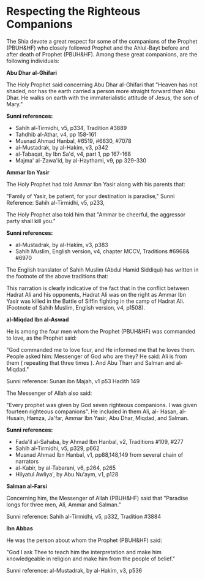 Respecting the Righteous Companions
===================================

The Shia devote a great respect for some of the companions of the
Prophet (PBUH&HF) who closely followed Prophet and the Ahlul-Bayt before
and after death of Prophet (PBUH&HF). Among these great companions, are
the following individuals:


**Abu Dhar al-Ghifari**

The Holy Prophet said concerning Abu Dhar al-Ghifari that "Heaven has
not shaded, nor has the earth carried a person more straight forward
than Abu Dhar. He walks on earth with the immaterialistic attitude of
Jesus, the son of Mary."

**Sunni references:**

- Sahih al-Tirmidhi, v5, p334, Tradition \#3889
- Tahdhib al-Athar, v4, pp 158-161
- Musnad Ahmad Hanbal, \#6519, \#6630, \#7078
- al-Mustadrak, by al-Hakim, v3, p342
- al-Tabaqat, by Ibn Sa'd, v4, part 1, pp 167-168
- Majma' al-Zawa'id, by al-Haythami, v9, pp 329-330

**Ammar Ibn Yasir**

The Holy Prophet had told Ammar Ibn Yasir along with his parents
that:

"Family of Yasir, be patient, for your destination is paradise," Sunni
Reference: Sahih al-Tirmidhi, v5, p233,

The Holy Prophet also told him that "Ammar be cheerful, the aggressor
party shall kill you."

**Sunni references:**

- al-Mustadrak, by al-Hakim, v3, p383
- Sahih Muslim, English version, v4, chapter MCCV, Traditions \#6968&
\#6970

The English translator of Sahih Muslim (Abdul Hamid Siddiqui) has
written in the footnote of the above traditions that:

This narration is clearly indicative of the fact that in the conflict
between Hadrat Ali and his opponents, Hadrat Ali was on the right as
Ammar Ibn Yasir was killed in the Battle of Siffin fighting in the camp
of Hadrat Ali. (Footnote of Sahih Muslim, English version, v4, p1508).

**al-Miqdad Ibn al-Aswad**

He is among the four men whom the Prophet (PBUH&HF) was commanded to
love, as the Prophet said:

"God commanded me to love four, and He informed me that he loves them.
People asked him: Messenger of God who are they? He said: Ali is from
them ( repeating that three times ). And Abu Tharr and Salman and al-
Miqdad."

Sunni reference: Sunan ibn Majah, v1 p53 Hadith 149

The Messenger of Allah also said:

"Every prophet was given by God seven righteous companions. I was given
fourteen righteous companions". He included in them Ali, al- Hasan,
al-Husain, Hamza, Ja'far, Ammar Ibn Yasir, Abu Dhar, Miqdad, and
Salman.

**Sunni references:**

- Fada'il al-Sahaba, by Ahmad Ibn Hanbal, v2, Traditions \#109, \#277
- Sahih al-Tirmidhi, v5, p329, p662
- Musnad Ahmad Ibn Hanbal, v1, pp88,148,149 from several chain of
narrators
- al-Kabir, by al-Tabarani, v6, p264, p265
- Hilyatul Awliya', by Abu Nu'aym, v1, p128

**Salman al-Farsi**

Concerning him, the Messenger of Allah (PBUH&HF) said that "Paradise
longs for three men, Ali, Ammar and Salman."

Sunni reference: Sahih al-Tirmidhi, v5, p332, Tradition \#3884

**Ibn Abbas**

He was the person about whom the Prophet (PBUH&HF) said:

"God I ask Thee to teach him the interpretation and make him
knowledgeable in religion and make him from the people of belief."

Sunni reference: al-Mustadrak, by al-Hakim, v3, p536


